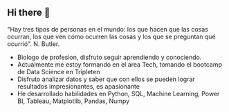 ## Hi there 👋

<!--
**edy-29/edy-29** is a ✨ _special_ ✨ repository because its `README.md` (this file) appears on your GitHub profile. -->

"Hay tres tipos de personas en el mundo: los que hacen que las cosas ocurran, los que ven cómo ocurren las cosas y los que se preguntan qué ocurrió". N. Butler.
- Biologo de profesion, disfruto seguir aprendiendo y conociendo.
- Actualmente me estoy formando en el area Tech, tomando el bootcamp de Data Science en Tripleten
- Disfruto analizar datos y saber que con ellos se pueden lograr resultados impresionantes, es apasionante
- He desarrollado habilidades en Python, SQL, Machine Learning, Power BI, Tableau, Matplotlib, Pandas, Numpy
